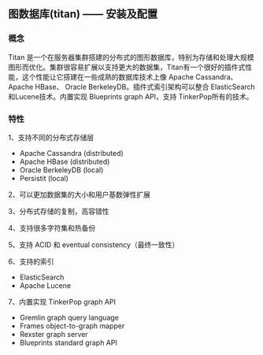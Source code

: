 ## 图数据库(titan) —— 安装及配置

### 概念

Titan 是一个在服务器集群搭建的分布式的图形数据库，特别为存储和处理大规模图形而优化。集群很容易扩展以支持更大的数据集，Titan有一个很好的插件式性能，这个性能让它搭建在一些成熟的数据库技术上像 Apache Cassandra、Apache HBase、 Oracle BerkeleyDB。插件式索引架构可以整合 ElasticSearch 和Lucene技术。内置实现 Blueprints  graph API，支持 TinkerPop所有的技术。

### 特性
1、支持不同的分布式存储层
- Apache Cassandra (distributed)
- Apache HBase (distributed)
- Oracle BerkeleyDB (local)
- Persistit (local)

2、可以更加数据集的大小和用户基数弹性扩展

3、分布式存储的复制，高容错性

4、支持很多字符集和热备份

5、支持 ACID 和 eventual consistency（最终一致性）

6、支持的索引

 - ElasticSearch
 - Apache Lucene
 
7、内置实现 TinkerPop graph API

 - Gremlin graph query language
 - Frames object-to-graph mapper
 - Rexster graph server
 - Blueprints standard graph API
